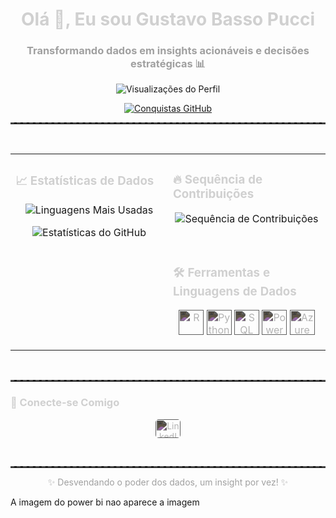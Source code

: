 <h1 align="center" style="color:#d0d0d0;">Olá 👋, Eu sou Gustavo Basso Pucci</h1>
<h3 align="center" style="color:#a0a0a0;">Transformando dados em insights acionáveis e decisões estratégicas 📊</h3>

<p align="center">
  <img src="https://komarev.com/ghpvc/?username=GustavoBassoPucci&label=Profile%20views&color=00c6ff&style=for-the-badge" alt="Visualizações do Perfil" />
</p>

<p align="center">
  <a href="https://github.com/ryo-ma/github-profile-trophy"><img src="https://github-profile-trophy.vercel.app/?username=GustavoBassoPucci&theme=darkhub" alt="Conquistas GitHub" /></a>
</p>

<hr style="border-top: 2px dashed #505050;">

<br>

<table align="center">
  <tr>
    <td valign="top" width="50%">
      <h3 style="color:#d0d0d0;">📈 Estatísticas de Dados</h3>
      <p align="center">
        <img src="https://github-readme-stats.vercel.app/api/top-langs/?username=GustavoBassoPucci&layout=compact&theme=dark&langs_count=6&exclude_repo=YOUR_EXCLUDED_REPO" alt="Linguagens Mais Usadas" />
      </p>
      <p align="center">
        <img src="https://github-readme-stats.vercel.app/api/?username=GustavoBassoPucci&show_icons=true&theme=dark" alt="Estatísticas do GitHub" />
      </p>
    </td>
    <td valign="top" width="50%">
      <h3 style="color:#d0d0d0;">🔥 Sequência de Contribuições</h3>
      <p align="center">
        <img src="https://github-readme-streak-stats.herokuapp.com/?user=GustavoBassoPucci&theme=dark" alt="Sequência de Contribuições" />
      </p>
      <br>
      <h3 style="color:#d0d0d0;">🛠️ Ferramentas e Linguagens de Dados</h3>
      <p align="center">
        <img src="https://cdn.jsdelivr.net/gh/devicons/devicon/icons/rstudio/rstudio-original.svg" alt="R" width="40" height="40" style="filter: invert(75%);" />
        <img src="https://cdn.jsdelivr.net/gh/devicons/devicon/icons/python/python-original.svg" alt="Python" width="40" height="40" style="filter: invert(75%);" />
        <img src="https://cdn.jsdelivr.net/gh/devicons/devicon/icons/microsoftsqlserver/microsoftsqlserver-plain-wordmark.svg" alt="SQL Server" width="40" height="40" style="filter: invert(75%);" />
        <img src="https://upload.wikimedia.org/wikipedia/commons/c/cf/New_Power_BI_Logo.svg" alt="Power BI" width="40" height="40" style="filter: invert(75%);" />
        <img src="https://cdn.jsdelivr.net/gh/devicons/devicon/icons/azuresqldatabase/azuresqldatabase-original.svg" alt="Azure SQL Database" width="40" height="40" style="filter: invert(75%);" />
      </p>
    </td>
  </tr>
</table>

<br>

<hr style="border-top: 2px dashed #505050;">

<h3 style="color:#d0d0d0;">🔗 Conecte-se Comigo</h3>
<p align="center">
  <a href="https://linkedin.com/in/SEU_LINK_DO_LINKEDIN" target="_blank">
    <img align="center" src="https://raw.githubusercontent.com/rahuldkjain/github-profile-readme-generator/master/src/images/icons/Social/linked-in-alt.svg" alt="LinkedIn" height="30" width="40" style="filter: invert(75%); border-radius: 5px;" />
  </a>
</p>

<br>

<hr style="border-top: 2px dashed #505050;">

<p align="center" style="color:#a0a0a0;">✨ Desvendando o poder dos dados, um insight por vez! ✨</p>

A imagem do power bi nao aparece a imagem 

<!--
**GustavoBassoPucci/GustavoBassoPucci** is a ✨ _special_ ✨ repository because its `README.md` (this file) appears on your GitHub profile.

Here are some ideas to get you started:

- 🔭 I’m currently working on ...
- 🌱 I’m currently learning ...
- 👯 I’m looking to collaborate on ...
- 🤔 I’m looking for help with ...
- 💬 Ask me about ...
- 📫 How to reach me: ...
- 😄 Pronouns: ...
- ⚡ Fun fact: ...
-->
